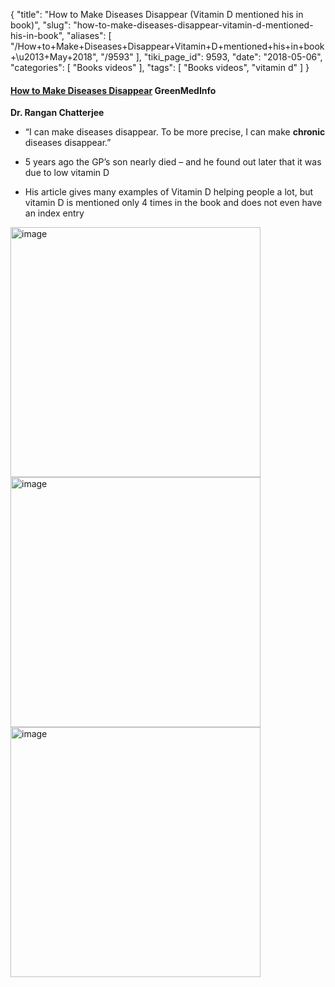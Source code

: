 {
    "title": "How to Make Diseases Disappear (Vitamin D mentioned his in book)",
    "slug": "how-to-make-diseases-disappear-vitamin-d-mentioned-his-in-book",
    "aliases": [
        "/How+to+Make+Diseases+Disappear+Vitamin+D+mentioned+his+in+book+\u2013+May+2018",
        "/9593"
    ],
    "tiki_page_id": 9593,
    "date": "2018-05-06",
    "categories": [
        "Books videos"
    ],
    "tags": [
        "Books videos",
        "vitamin d"
    ]
}


#### [How to Make Diseases Disappear](http://www.greenmedinfo.com/blog/how-make-diseases-disappear) GreenMedInfo

 **Dr. Rangan Chatterjee** 

* “I can make diseases disappear. To be more precise, I can make  **chronic**  diseases disappear.”

* 5 years ago the GP’s son nearly died – and he found out later that it was due to low vitamin D

* His article gives many examples of Vitamin D helping people a lot, but vitamin D is mentioned only 4 times in the book and does not even have an index entry

<img src="https://d378j1rmrlek7x.cloudfront.net/attachments/jpeg/disappear1.jpg" alt="image" width="400">
<img src="https://d378j1rmrlek7x.cloudfront.net/attachments/jpeg/disappear2.jpg" alt="image" width="400">
<img src="https://d378j1rmrlek7x.cloudfront.net/attachments/jpeg/disappear3.jpg" alt="image" width="400">
